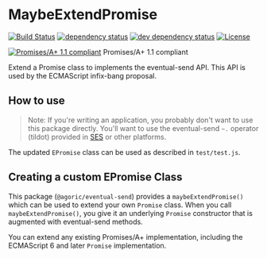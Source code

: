 # MaybeExtendPromise

[![Build Status][circleci-svg]][circleci-url]
[![dependency status][deps-svg]][deps-url]
[![dev dependency status][dev-deps-svg]][dev-deps-url]
[![License][license-image]][license-url]

[![Promises/A+ 1.1 compliant][aplus-logo]][aplus-url] Promises/A+ 1.1 compliant

Extend a Promise class to implements the eventual-send API.  This API is used by the ECMAScript infix-bang proposal.

## How to use

> Note: If you're writing an application, you probably don't want to use this package directly. You'll want to use the eventual-send `~.` operator (tildot) provided in [SES](https://github.com/Agoric/SES) or other platforms.

The updated `EPromise` class can be used as described in `test/test.js`.

## Creating a custom EPromise Class

This package (`@agoric/eventual-send`) provides a `maybeExtendPromise()` which can be used to extend your own `Promise` class. When you call `maybeExtendPromise()`, you give it an underlying `Promise` constructor that is augmented with eventual-send methods.

You can extend any existing Promises/A+ implementation, including the ECMAScript 6 and later `Promise` implementation.

[aplus-url]: https://promisesaplus.com/
[aplus-logo]: https://promisesaplus.com/assets/logo-small.png
[circleci-svg]: https://circleci.com/gh/Agoric/eventual-send.svg?style=svg
[circleci-url]: https://circleci.com/gh/Agoric/eventual-send
[deps-svg]: https://david-dm.org/Agoric/eventual-send.svg
[deps-url]: https://david-dm.org/Agoric/eventual-send
[dev-deps-svg]: https://david-dm.org/Agoric/eventual-send/dev-status.svg
[dev-deps-url]: https://david-dm.org/Agoric/eventual-send?type=dev
[license-image]: https://img.shields.io/badge/License-Apache%202.0-blue.svg
[license-url]: LICENSE
